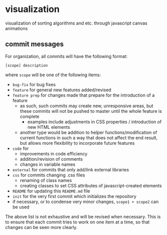 # visualization
visualization of sorting algorithms and etc. through javascript canvas animations



## commit messages

For organization, all commits will have the following format:

`[scope] description`

where `scope` will be one of the following items:

* `bug-fix` for bug fixes
* `feature` for general new features added/revised
* `feature prep` for changes made that prepare for the introduction of a feature
  * as such, such commits may create new, unresponsive areas, but these commits will not be pushed to master until the whole feature is complete
    * examples include adjustments in CSS properties / introduction of new HTML elements
  * another type would be addition to helper functions/modification of current functions in such a way that does not affect the end result, but allows more flexibility to incorporate future features
* `code` for
  * improvements in code efficiency
  * addition/revision of comments
  * changes in variable names
* `external` for commits that only add/link external libraries
* `css` for commits changing .css files
  * renaming of class names
  * creating classes to set CSS attributes of javascript-created elements
* `README` for updating this `README.md` file
* `init` for the very first commit which initializes the repository
* if necessary, or to condense very minor changes, `scope1 + scope2` can be used

The above list is not exhaustive and will be revised when necessary. This is to ensure that each commit tries to work on one item at a time, so that changes can be seen more clearly.

